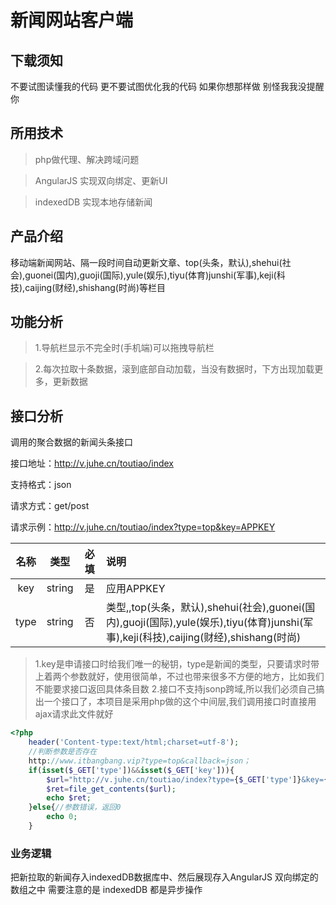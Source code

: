 # 新闻网站客户端

## 下载须知
不要试图读懂我的代码
更不要试图优化我的代码
如果你想那样做
别怪我我没提醒你

## 所用技术
> php做代理、解决跨域问题

> AngularJS 实现双向绑定、更新UI

> indexedDB 实现本地存储新闻

## 产品介绍
移动端新闻网站、隔一段时间自动更新文章、top(头条，默认),shehui(社会),guonei(国内),guoji(国际),yule(娱乐),tiyu(体育)junshi(军事),keji(科技),caijing(财经),shishang(时尚)等栏目
## 功能分析
> 1.导航栏显示不完全时(手机端)可以拖拽导航栏

> 2.每次拉取十条数据，滚到底部自动加载，当没有数据时，下方出现加载更多，更新数据


## 接口分析

调用的聚合数据的新闻头条接口

接口地址：http://v.juhe.cn/toutiao/index

支持格式：json

请求方式：get/post

请求示例：http://v.juhe.cn/toutiao/index?type=top&key=APPKEY

| 名称   | 类型  | 必填  |说明 |
|:-----:|:-----:|:-------:|:-------|
|  key | string | 是 | 应用APPKEY |
| type | string | 否 |类型,,top(头条，默认),shehui(社会),guonei(国内),guoji(国际),yule(娱乐),tiyu(体育)junshi(军事),keji(科技),caijing(财经),shishang(时尚) |
> 1.key是申请接口时给我们唯一的秘钥，type是新闻的类型，只要请求时带上着两个参数就好，使用很简单，不过也带来很多不方便的地方，比如我们不能要求接口返回具体条目数
> 2.接口不支持jsonp跨域,所以我们必须自己搞出一个接口了，本项目是采用php做的这个中间层,我们调用接口时直接用ajax请求此文件就好

```php
<?php
	header('Content-type:text/html;charset=utf-8');
	//判断参数是否存在
	http://www.itbangbang.vip?type=top&callback=json；
	if(isset($_GET['type'])&&isset($_GET['key'])){
		$url="http://v.juhe.cn/toutiao/index?type={$_GET['type']}&key={$_GET['key']}";
		$ret=file_get_contents($url);
		echo $ret;
	}else{//参数错误，返回0
		echo 0;
	}
```


### 业务逻辑
把新拉取的新闻存入indexedDB数据库中、然后展现存入AngularJS 双向绑定的数组之中
需要注意的是 indexedDB 都是异步操作
